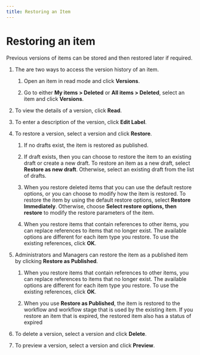 ```yaml
---
title: Restoring an Item
---
```


# Restoring an item


Previous versions of items can be stored and then restored later if required.

1.  The are two ways to access the version history of an item.

    1.  Open an item in read mode and click **Versions**.

    2.  Go to either **My items > Deleted** or **All items > Deleted**, select an item and click **Versions**.

2.  To view the details of a version, click **Read**.

3.  To enter a description of the version, click **Edit Label**.

4.  To restore a version, select a version and click **Restore**.

    1.  If no drafts exist, the item is restored as published.

    2.  If draft exists, then you can choose to restore the item to an existing draft or create a new draft. To restore an item as a new draft, select **Restore as new draft**. Otherwise, select an existing draft from the list of drafts.

    3.  When you restore deleted items that you can use the default restore options, or you can choose to modify how the item is restored. To restore the item by using the default restore options, select **Restore Immediately**. Otherwise, choose **Select restore options, then restore** to modify the restore parameters of the item.

    4.  When you restore items that contain references to other items, you can replace references to items that no longer exist. The available options are different for each item type you restore. To use the existing references, click **OK**.

5.  Administrators and Managers can restore the item as a published item by clicking **Restore as Published**.

    1.  When you restore items that contain references to other items, you can replace references to items that no longer exist. The available options are different for each item type you restore. To use the existing references, click **OK**.

    2.  When you use **Restore as Published**, the item is restored to the workflow and workflow stage that is used by the existing item. If you restore an item that is expired, the restored item also has a status of expired

6.  To delete a version, select a version and click **Delete**.

7.  To preview a version, select a version and click **Preview**.


